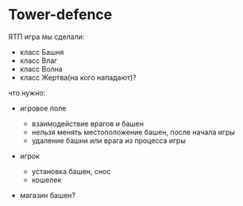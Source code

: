 # Tower-defence
ЯТП игра
мы сделали: 
  - класс Башня
  - класс Влаг
  - класс Волна
  - класс Жертва(на кого нападают)?
  
 что нужно:
  - игровое поле
    * взаимодействие врагов и башен
    * нельзя менять местоположение башен, после начала игры
    * удаление башни или врага из процесса игры
  - игрок
    * установка башен, снос
    * кошелек
    
  - магазин башен?
  
